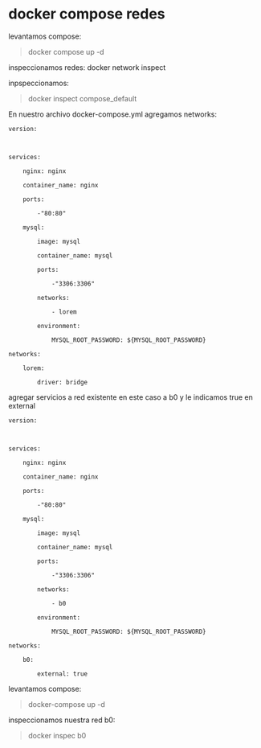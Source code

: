 # docker compose redes

levantamos compose:
>docker compose up -d

inspeccionamos redes:
docker network inspect

inpspeccionamos:
>docker inspect compose_default

En nuestro archivo docker-compose.yml agregamos networks:

    version: 



    services:

        nginx: nginx

        container_name: nginx

        ports:
        
            -"80:80"

        mysql:
            
            image: mysql

            container_name: mysql

            ports:

                -"3306:3306"

            networks: 

                - lorem

            environment:

                MYSQL_ROOT_PASSWORD: ${MYSQL_ROOT_PASSWORD}

    networks:

        lorem: 

            driver: bridge

agregar servicios a red existente en este caso a b0 y le indicamos true en external

    version: 



    services:

        nginx: nginx

        container_name: nginx

        ports:
        
            -"80:80"

        mysql:
            
            image: mysql

            container_name: mysql

            ports:

                -"3306:3306"

            networks: 

                - b0

            environment:

                MYSQL_ROOT_PASSWORD: ${MYSQL_ROOT_PASSWORD}

    networks:

        b0: 

            external: true

levantamos compose:
>docker-compose up -d

inspeccionamos nuestra red b0:
>docker inspec b0
